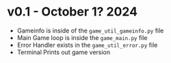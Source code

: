 # v0.1 - October 1? 2024
- Gameinfo is inside of the `game_util_gameinfo.py` file
- Main Game loop is inside the `game_main.py` file
- Error Handler exists in the `game_util_error.py` file
- Terminal Prints out game version